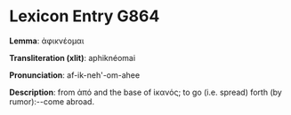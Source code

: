 # Lexicon Entry G864

**Lemma**: ἀφικνέομαι

**Transliteration (xlit)**: aphiknéomai

**Pronunciation**: af-ik-neh'-om-ahee

**Description**:
from ἀπό and the base of ἱκανός; to go (i.e. spread) forth (by rumor):--come abroad.
